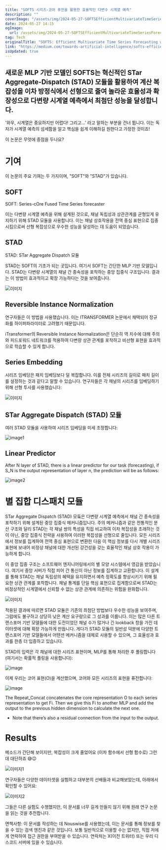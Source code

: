 ```yaml
---
title: "SOFTS 시리즈-코어 퓨전을 활용한 효율적인 다변수 시계열 예측"
description: ""
coverImage: "/assets/img/2024-05-27-SOFTSEfficientMultivariateTimeSeriesForecastingwithSeries-CoreFusion_0.png"
date: 2024-05-27 14:15
ogImage:
  url: /assets/img/2024-05-27-SOFTSEfficientMultivariateTimeSeriesForecastingwithSeries-CoreFusion_0.png
tag: Tech
originalTitle: "SOFTS: Efficient Multivariate Time Series Forecasting with Series-Core Fusion"
link: "https://medium.com/towards-artificial-intelligence/softs-efficient-multivariate-time-series-forecasting-with-series-core-fusion-0ac40d2adcd2"
isUpdated: true
---
```


## 새로운 MLP 기반 모델인 SOFTS는 혁신적인 STar Aggregate-Dispatch (STAD) 모듈을 활용하여 계산 복잡성을 이차 방정식에서 선형으로 줄여 놀라운 효율성과 확장성으로 다변량 시계열 예측에서 최첨단 성능을 달성합니다.

'와우, 시계열은 중요하지만 어렵다! 그리고...' 라고 말하는 부분을 건너 뜁니다. 이는 독자가 시계열 예측의 섬세함을 알고 핵심을 쉽게 이해하길 원한다고 가정한 것이죠!

이 논문은 무엇에 중점을 두나요?

# 기여

<!-- cozy-coder - 수평 -->

<ins class="adsbygoogle"
     style="display:block"
     data-ad-client="ca-pub-4877378276818686"
     data-ad-slot="1107185301"
     data-ad-format="auto"
     data-full-width-responsive="true"></ins>

<script>
     (adsbygoogle = window.adsbygoogle || []).push({});
</script>

이 논문의 주요 기여는 두 가지이며, "SOFT"와 "STAD"가 있습니다.

## SOFT

SOFT: Series-cOre Fused Time Series forecaster

이는 다변량 시계열 예측을 위해 설계된 것으로, 채널 독립성과 상관관계를 균형있게 유지하기 위해 STAD 모듈을 사용합니다. 이는 채널 상호작용을 전역 중심 표현으로 집중시킴으로써 선형 복잡성으로 우수한 성능을 달성하는 데 도움이 되었습니다.

<!-- cozy-coder - 수평 -->

<ins class="adsbygoogle"
     style="display:block"
     data-ad-client="ca-pub-4877378276818686"
     data-ad-slot="1107185301"
     data-ad-format="auto"
     data-full-width-responsive="true"></ins>

<script>
     (adsbygoogle = window.adsbygoogle || []).push({});
</script>

## STAD

STAD: STar Aggregate Dispatch 모듈

STAD는 SOFT의 기초가 되는 곳입니다. 여기서 SOFT는 간단한 MLP 기반 모델입니다. STAD는 다변량 시계열의 채널 간 종속성을 포착하는 중앙 집중식 구조입니다. 결과는 이 방법이 효과적이고 확장 가능하다는 것을 보여줍니다.

![이미지](/assets/img/2024-05-27-SOFTSEfficientMultivariateTimeSeriesForecastingwithSeries-CoreFusion_0.png)

<!-- cozy-coder - 수평 -->

<ins class="adsbygoogle"
     style="display:block"
     data-ad-client="ca-pub-4877378276818686"
     data-ad-slot="1107185301"
     data-ad-format="auto"
     data-full-width-responsive="true"></ins>

<script>
     (adsbygoogle = window.adsbygoogle || []).push({});
</script>

## Reversible Instance Normalization

연구자들은 이 방법을 사용했습니다. 이는 ITRANSFORMER 논문에서 채택되어 정규화를 하이퍼파라미터로 고려했기 때문입니다.

iTransformer의 Reversible Instance Normalization은 단순히 역 치수에 대해 주의와 피드포워드 네트워크를 적용하여 다변량 상관 관계를 포착하고 비선형 표현을 효과적으로 학습할 수 있게 합니다.

## Series Embedding

<!-- cozy-coder - 수평 -->

<ins class="adsbygoogle"
     style="display:block"
     data-ad-client="ca-pub-4877378276818686"
     data-ad-slot="1107185301"
     data-ad-format="auto"
     data-full-width-responsive="true"></ins>

<script>
     (adsbygoogle = window.adsbygoogle || []).push({});
</script>

시리즈 임베딩은 패치 임베딩보다 덜 복잡합니다. 이를 전체 시리즈의 길이로 패치 길이를 설정하는 것과 같다고 말할 수 있습니다. 연구자들은 각 채널의 시리즈를 임베딩하기 위해 선형 투사를 사용했습니다:

![이미지](/assets/img/2024-05-27-SOFTSEfficientMultivariateTimeSeriesForecastingwithSeries-CoreFusion_1.png)

## STar Aggregate Dispatch (STAD) 모듈

여러 STAD 모듈을 사용하여 시리즈 임베딩을 미세 조정합니다:

<!-- cozy-coder - 수평 -->

<ins class="adsbygoogle"
     style="display:block"
     data-ad-client="ca-pub-4877378276818686"
     data-ad-slot="1107185301"
     data-ad-format="auto"
     data-full-width-responsive="true"></ins>

<script>
     (adsbygoogle = window.adsbygoogle || []).push({});
</script>

![image1](/assets/img/2024-05-27-SOFTSEfficientMultivariateTimeSeriesForecastingwithSeries-CoreFusion_2.png)

## Linear Predictor

After N layer of STAD, there is a linear predictor for our task (forecasting), if S_N is the output representation of layer n, the prediction will be as follows:

![image2](/assets/img/2024-05-27-SOFTSEfficientMultivariateTimeSeriesForecastingwithSeries-CoreFusion_3.png)

<!-- cozy-coder - 수평 -->

<ins class="adsbygoogle"
     style="display:block"
     data-ad-client="ca-pub-4877378276818686"
     data-ad-slot="1107185301"
     data-ad-format="auto"
     data-full-width-responsive="true"></ins>

<script>
     (adsbygoogle = window.adsbygoogle || []).push({});
</script>

# 별 집합 디스패치 모듈

STar Aggregate Dispatch (STAD) 모듘은 다변량 시계열 예측에서 채널 간 종속성을 포착하기 위해 설계된 중앙 집중식 메커니즘입니다. 주의 메커니즘과 같은 전통적인 분산 구조와 달리 STAD는 각 채널 쌍의 특성을 직접 비교하여 이차 복잡성을 초래하는 것이 아닌, 중앙 집중식 전략을 사용하여 이러한 복잡성을 선형으로 줄입니다. 모든 시리즈에서 정보를 집계하여 전역 중심 표현으로 변환한 다음 이 핵심 정보를 다시 개별 시리즈 표현에 보내어 비정상 채널에 대한 개선된 강건성을 갖는 효율적인 채널 상호 작용이 가능하게 합니다.

이 중앙 집중 구조는 소프트웨어 엔지니어링에서의 별 모양 시스템에서 영감을 받았습니다. 여기서 중앙 서버가 직접 피어 간 통신이 아닌 정보를 집계하고 교환합니다. 이 설계를 통해 STAD는 채널 독립성의 혜택을 유지하면서 예측 정확도를 향상시키기 위해 필요한 상관 관계를 포착합니다. 채널 통계를 단일 핵심 표현으로 집계함으로써 STAD는 비정상적인 시계열에서 신뢰할 수 없는 상관 관계에 의존하는 위험을 완화합니다.

![이미지](/assets/img/2024-05-27-SOFTSEfficientMultivariateTimeSeriesForecastingwithSeries-CoreFusion_4.png)

<!-- cozy-coder - 수평 -->

<ins class="adsbygoogle"
     style="display:block"
     data-ad-client="ca-pub-4877378276818686"
     data-ad-slot="1107185301"
     data-ad-format="auto"
     data-full-width-responsive="true"></ins>

<script>
     (adsbygoogle = window.adsbygoogle || []).push({});
</script>

적용된 결과에 따르면 STAD 모듈은 기존의 최첨단 방법보다 우수한 성능을 보여주며, 그럼에도 불구하고 상당히 낮은 계산 요구량으로 그 성과를 이룹니다. 이는 많은 다른 트랜스포머 기반 모델들에 대한 도전이었던 채널 수가 많거나 긴 lookback 창을 가진 데이터셋에 대해 확장 가능하게 만듭니다. 게다가 STAD 모듈의 일반성 덕분에 다양한 트랜스포머 기반 모델들에서 어텐션 메커니즘을 대체로 사용할 수 있으며, 그 효율성과 효과를 한층 더 입증하고 있습니다.

STAD의 입력은 각 채널에 대한 시리즈 표현이며, MLP를 통해 처리한 후 풀링합니다 (여기서는 확률적 풀링을 사용합니다):

![image](/assets/img/2024-05-27-SOFTSEfficientMultivariateTimeSeriesForecastingwithSeries-CoreFusion_5.png)

이제 우리는 코어 표현(O)을 계산했으며, 코어와 모든 시리즈의 표현을 퓨전합니다:

<!-- cozy-coder - 수평 -->

<ins class="adsbygoogle"
     style="display:block"
     data-ad-client="ca-pub-4877378276818686"
     data-ad-slot="1107185301"
     data-ad-format="auto"
     data-full-width-responsive="true"></ins>

<script>
     (adsbygoogle = window.adsbygoogle || []).push({});
</script>

![image](/assets/img/2024-05-27-SOFTSEfficientMultivariateTimeSeriesForecastingwithSeries-CoreFusion_6.png)

The Repeat_Concat concatenates the core representation O to each series representation to get Fi. Then we give this Fi to another MLP and add the output to the previous hidden dimension to calculate the next one.

- Note that there’s also a residual connection from the input to the output.

# Results

<!-- cozy-coder - 수평 -->

<ins class="adsbygoogle"
     style="display:block"
     data-ad-client="ca-pub-4877378276818686"
     data-ad-slot="1107185301"
     data-ad-format="auto"
     data-full-width-responsive="true"></ins>

<script>
     (adsbygoogle = window.adsbygoogle || []).push({});
</script>

메소드가 간단해 보이지만, 복잡성이 크게 줄었어요 (이차 함수에서 선형 함수로) 그런데 대단하죠 😅😉

![이미지1](/assets/img/2024-05-27-SOFTSEfficientMultivariateTimeSeriesForecastingwithSeries-CoreFusion_7.png)

연구자들은 다양한 데이터셋을 실험하고 대부분의 선배들과 비교해보았는데, 아래에서 확인할 수 있어요:

![이미지2](/assets/img/2024-05-27-SOFTSEfficientMultivariateTimeSeriesForecastingwithSeries-CoreFusion_8.png)

<!-- cozy-coder - 수평 -->

<ins class="adsbygoogle"
     style="display:block"
     data-ad-client="ca-pub-4877378276818686"
     data-ad-slot="1107185301"
     data-ad-format="auto"
     data-full-width-responsive="true"></ins>

<script>
     (adsbygoogle = window.adsbygoogle || []).push({});
</script>

그들은 다른 실험도 수행했지만, 이 문서를 너무 길게 만들지 않기 위해 원래 연구 논문을 읽는 것을 추천합니다.

면책사항: 이 문서를 작성하는 데 Nouswise를 사용했는데, 이는 문서를 통해 정보를 찾을 수 있는 검색 엔진과 같은 것입니다. 보통 일반적으로 이용할 수는 없지만, 직접 저에게 연락하여 접근 권한을 부여받을 수 있습니다. 연락처는 X(이전 트위터) 또는 우리 디스코드 서버에 있을 수 있습니다.
